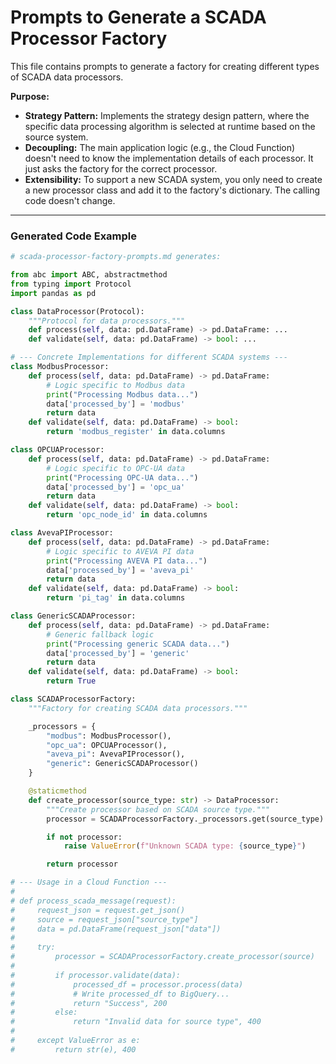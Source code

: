 # Prompts to Generate a SCADA Processor Factory

This file contains prompts to generate a factory for creating different types of SCADA data processors.

**Purpose:**
- **Strategy Pattern:** Implements the strategy design pattern, where the specific data processing algorithm is selected at runtime based on the source system.
- **Decoupling:** The main application logic (e.g., the Cloud Function) doesn't need to know the implementation details of each processor. It just asks the factory for the correct processor.
- **Extensibility:** To support a new SCADA system, you only need to create a new processor class and add it to the factory's dictionary. The calling code doesn't change.

---

### Generated Code Example

```python
# scada-processor-factory-prompts.md generates:

from abc import ABC, abstractmethod
from typing import Protocol
import pandas as pd

class DataProcessor(Protocol):
    """Protocol for data processors."""
    def process(self, data: pd.DataFrame) -> pd.DataFrame: ...
    def validate(self, data: pd.DataFrame) -> bool: ...

# --- Concrete Implementations for different SCADA systems ---
class ModbusProcessor:
    def process(self, data: pd.DataFrame) -> pd.DataFrame:
        # Logic specific to Modbus data
        print("Processing Modbus data...")
        data['processed_by'] = 'modbus'
        return data
    def validate(self, data: pd.DataFrame) -> bool:
        return 'modbus_register' in data.columns

class OPCUAProcessor:
    def process(self, data: pd.DataFrame) -> pd.DataFrame:
        # Logic specific to OPC-UA data
        print("Processing OPC-UA data...")
        data['processed_by'] = 'opc_ua'
        return data
    def validate(self, data: pd.DataFrame) -> bool:
        return 'opc_node_id' in data.columns

class AvevaPIProcessor:
    def process(self, data: pd.DataFrame) -> pd.DataFrame:
        # Logic specific to AVEVA PI data
        print("Processing AVEVA PI data...")
        data['processed_by'] = 'aveva_pi'
        return data
    def validate(self, data: pd.DataFrame) -> bool:
        return 'pi_tag' in data.columns

class GenericSCADAProcessor:
    def process(self, data: pd.DataFrame) -> pd.DataFrame:
        # Generic fallback logic
        print("Processing generic SCADA data...")
        data['processed_by'] = 'generic'
        return data
    def validate(self, data: pd.DataFrame) -> bool:
        return True

class SCADAProcessorFactory:
    """Factory for creating SCADA data processors."""

    _processors = {
        "modbus": ModbusProcessor(),
        "opc_ua": OPCUAProcessor(),
        "aveva_pi": AvevaPIProcessor(),
        "generic": GenericSCADAProcessor()
    }

    @staticmethod
    def create_processor(source_type: str) -> DataProcessor:
        """Create processor based on SCADA source type."""
        processor = SCADAProcessorFactory._processors.get(source_type)

        if not processor:
            raise ValueError(f"Unknown SCADA type: {source_type}")

        return processor

# --- Usage in a Cloud Function ---
#
# def process_scada_message(request):
#     request_json = request.get_json()
#     source = request_json["source_type"]
#     data = pd.DataFrame(request_json["data"])
#
#     try:
#         processor = SCADAProcessorFactory.create_processor(source)
#
#         if processor.validate(data):
#             processed_df = processor.process(data)
#             # Write processed_df to BigQuery...
#             return "Success", 200
#         else:
#             return "Invalid data for source type", 400
#
#     except ValueError as e:
#         return str(e), 400

```